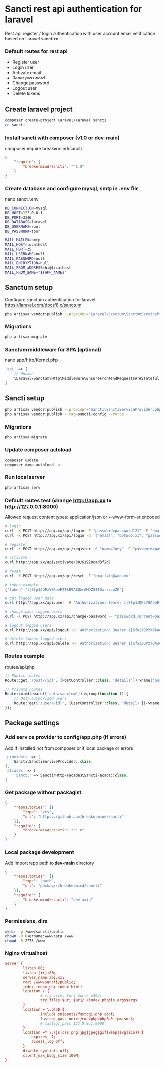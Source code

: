 # Sancti rest api authentication for laravel
Rest api register / login authentication with user account email verification based on Laravel sanctum.

### Default routes for rest api
- Register user
- Login user
- Activate email
- Reset password
- Change password
- Logout user
- Delete tokens

## Create laravel project
```sh
composer create-project laravel/laravel sancti
cd sancti
```

### Install sancti with composer (v1.0 or dev-main)
composer require breakermind/sancti
```json
{
	"require": {
		"breakermind/sancti": "^1.0"
	}
}
```

### Create database and configure mysql, smtp in .env file
nano sancti/.env
```sh
DB_CONNECTION=mysql
DB_HOST=127.0.0.1
DB_PORT=3306
DB_DATABASE=laravel
DB_USERNAME=root
DB_PASSWORD=toor

MAIL_MAILER=smtp
MAIL_HOST=localhost
MAIL_PORT=25
MAIL_USERNAME=null
MAIL_PASSWORD=null
MAIL_ENCRYPTION=null
MAIL_FROM_ADDRESS=hi@localhost
MAIL_FROM_NAME="${APP_NAME}"
```

## Sanctum setup
Configure sanctum authentication for laravel https://laravel.com/docs/8.x/sanctum
```sh
php artisan vendor:publish --provider="Laravel\Sanctum\SanctumServiceProvider"
```

### Migrations
```sh
php artisan migrate
```

### Sanctum middleware for SPA (optional)
nano app/Http/Kernel.php
```php
'api' => [
	// Unhash
    \Laravel\Sanctum\Http\Middleware\EnsureFrontendRequestsAreStateful::class,
]
```

## Sancti setup
```sh
php artisan vendor:publish --provider="Sancti\SanctiServiceProvider.php"
php artisan vendor:publish --tag=sancti-config --force
```

### Migrations
```sh
php artisan migrate
```

### Update composer autoload
```sh
composer update
composer dump-autoload -o
```

### Run local server
```sh
php artisan serv
```

### Default routes test (change http://app.xx to http://127.0.0.1:8000)
Allowed request content types: application/json or x-www-form-urlencoded
```sh
# login
curl -X POST http://app.xx/api/login -F "password=password123" -F "email=bo@woo.xx"
curl -X POST http://app.xx/api/login -d '{"email": "bo@woo.xx", "password": "password123"}'

# register
curl -X POST http://app.xx/api/register -F "name=Jony" -F "password=password123" -F "password_confirmation=password123" -F "email=bo@woo.xx"

# activate
curl http://app.xx/api/activate/30/61928cad3f2d0

# reset
curl -X POST http://app.xx/api/reset -F "email=bo@woo.xx"

# token example
{"token":"1|Sfp1JQPzY0AoeETTkR9A8QkrAMDZ5ITQxrrwLpZK"}

# get logged user data
curl http://app.xx/api/user -H 'Authorization: Bearer 1|Sfp1JQPzY0AoeETTkR9A8QkrAMDZ5ITQxrrwLpZK'

# change pass logged users
curl -X POST http://app.xx/api/change-password -F "password_current=password123" -F "password=password1231" -F "password_confirmation=password1231" -H 'Authorization: Bearer 1|Sfp1JQPzY0AoeETTkR9A8QkrAMDZ5ITQxrrwLpZK'

# logout logged users
curl http://app.xx/api/logout -H 'Authorization: Bearer 1|Sfp1JQPzY0AoeETTkR9A8QkrAMDZ5ITQxrrwLpZK'

# delete tokens logged users
curl http://app.xx/api/delete -H 'Authorization: Bearer 1|Sfp1JQPzY0AoeETTkR9A8QkrAMDZ5ITQxrrwLpZK'
```

### Routes example
routes/api.php
```php
// Public routes
Route::get('/post/{id}', [PostController::class, 'details'])->name('post.details');

// Private routes
Route::middleware(['auth:sanctum'])->group(function () {
	// Only authorized users
	Route::get('/user/{id}', [UserController::class, 'details'])->name('user.details');
});
```

## Package settings

### Add service provider to config/app.php (if errors)
Add if installed not from composer or if local package or errors
```php
'providers' => [
	Sancti\SanctiServiceProvider::class,
],
'aliases' => [
	'Sancti' => Sancti\Http\Facades\SanctiFacade::class,
]
```

### Get package without packagist
```json
{
	"repositories": [{
		"type": "vcs",
		"url": "https://github.com/breakermind/sancti"
	}],
	"require": {
		"breakermind/sancti": "^1.0"
	}
}
```

### Local package development
Add import repo path to **dev-main** directory
```json
{
	"repositories": [{
		"type": "path",
		"url": "packages/breakermind/sancti"
	}],
	"require": {
		"breakermind/sancti": "dev-main"
	}
}
```

### Permissions, dirs
```sh
mkdir -p /www/sancti/public
chown -R username:www-data /www
chmod -R 2775 /www
```

### Nginx virtualhost
```conf
server {
        listen 80;
        listen [::]:80;
        server_name app.xx;
        root /www/sancti/public;
        index index.php index.html;
        location / {
                # try_files $uri $uri/ =404;
                try_files $uri $uri/ /index.php$is_args$args;
        }
        location ~ \.php$ {
                include snippets/fastcgi-php.conf;
                fastcgi_pass unix:/run/php/php8.0-fpm.sock;
                # fastcgi_pass 127.0.0.1:9000;
        }
        location ~* \.(js|css|png|jpg|jpeg|gif|webp|svg|ico)$ {
            expires -1;
            access_log off;
        }
        disable_symlinks off;
        client_max_body_size 100M;
}
```